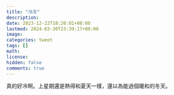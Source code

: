 ```yaml
---
title: "冷天"
description: 
date: 2023-12-22T18:20:01+08:00
lastmod: 2024-03-30T23:39:17+08:00
image: 
categories: tweet
tags: []
math: 
license: 
hidden: false
comments: true
---
```


真的好冷啊。上星期還是熱得和夏天一樣，還以為能過個暖和的冬天。


